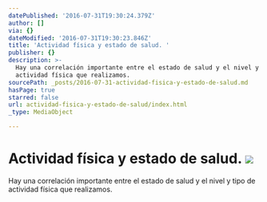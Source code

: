 ```yaml
---
datePublished: '2016-07-31T19:30:24.379Z'
author: []
via: {}
dateModified: '2016-07-31T19:30:23.846Z'
title: 'Actividad física y estado de salud. '
publisher: {}
description: >-
  Hay una correlación importante entre el estado de salud y el nivel y tipo de
  actividad física que realizamos. 
sourcePath: _posts/2016-07-31-actividad-fisica-y-estado-de-salud.md
hasPage: true
starred: false
url: actividad-fisica-y-estado-de-salud/index.html
_type: MediaObject

---
```

# Actividad física y estado de salud. ![](https://the-grid-user-content.s3-us-west-2.amazonaws.com/889b4340-7374-4293-b79d-1e1f9f2f52d3.jpg)

Hay una correlación importante entre el estado de salud y el nivel y tipo de actividad física que realizamos.
